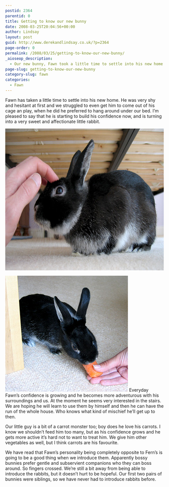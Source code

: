 ```yaml
---
postid: 2364
parentid: 0
title: Getting to know our new bunny
date: 2008-03-25T20:04:56+00:00
author: Lindsay
layout: post
guid: http://www.derekandlindsay.co.uk/?p=2364
page-order: 0
permalink: /2008/03/25/getting-to-know-our-new-bunny/
_aioseop_description:
  - Our new bunny, Fawn took a little time to settle into his new home. He was very shy and hesitant at first, when he did he preferred to hang around under our bed.
page-slug: getting-to-know-our-new-bunny
category-slug: fawn
categories:
  - Fawn
---
```

Fawn has taken a little time to settle into his new home. He was very shy and hesitant at first and we struggled to even get him to come out of his cage an play, when he did he preferred to hang around under our bed. I’m pleased to say that he is starting to build his confidence now, and is turning into a very sweet and affectionate little rabbit.

<img class="aligncenter size-full wp-image-6610" title="Our dwarf bunny, Fawn enjoying some fuss" src="/wp-content/uploads/2008/03/post_0854.jpg" alt="Our dwarf bunny, Fawn enjoying some fuss" width="780" height="450" /> 

<img class="alignright size-full wp-image-6611" title="Dwarf bunny, Fawn enjoying a carrot" src="/wp-content/uploads/2008/03/post_1365.jpg" alt="Dwarf bunny, Fawn enjoying a carrot" width="390" height="368" /> Everyday Fawn’s confidence is growing and he becomes more adventurous with his surroundings and us. At the moment he seems very interested in the stairs. We are hoping he will learn to use them by himself and then he can have the run of the whole house. Who knows what kind of mischief he’ll get up to then.

Our little guy is a bit of a carrot monster too; boy does he love his carrots. I know we shouldn’t feed him too many, but as his confidence grows and he gets more active it’s hard not to want to treat him. We give him other vegetables as well, but I think carrots are his favourite.

We have read that Fawn’s personality being completely opposite to Fern’s is going to be a good thing when we introduce them. Apparently bossy bunnies prefer gentle and subservient companions who they can boss around. So fingers crossed. We’re still a bit away from being able to introduce the rabbits, but it doesn’t hurt to be hopeful. Our first two pairs of bunnies were siblings, so we have never had to introduce rabbits before.